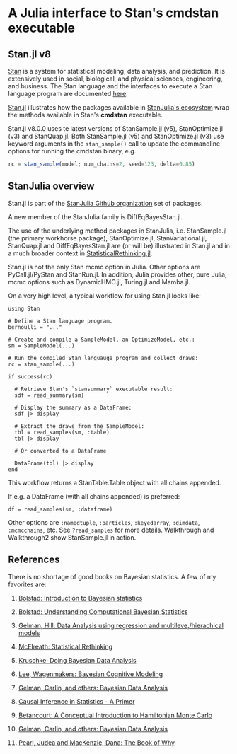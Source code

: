 # A Julia interface to Stan's cmdstan executable

## Stan.jl v8

[Stan](https://github.com/stan-dev/stan) is a system for statistical modeling, data analysis, and prediction. It is extensively used in social, biological, and physical sciences, engineering, and business. The Stan language and the interfaces to execute a Stan language program are documented [here](http://mc-stan.org/documentation/).

[Stan.jl](https://github.com/StanJulia/Stan.jl) illustrates how the packages available in [StanJulia's ecosystem](https://github.com/StanJulia) wrap the methods available in Stan's **cmdstan** executable.

Stan.jl v8.0.0 uses te latest versions of StanSample.jl (v5), StanOptimize.jl (v3) and StanQuap.jl. Both StanSample.jl (v5) and StanOptimize.jl (v3) use keyword arguments in the `stan_sample()` call to update the commandline options for running the cmdstan binary, e.g.
```Julia
rc = stan_sample(model; num_chains=2, seed=123, delta=0.85)
```


## StanJulia overview

Stan.jl is part of the [StanJulia Github organization](https://github.com/StanJulia) set of packages.

A new member of the StanJulia family is DiffEqBayesStan.jl.

The use of the underlying method packages in StanJulia, i.e. StanSample.jl (the primary workhorse package), StanOptimize.jl, StanVariational.jl, StanQuap.jl and DiffEqBayesStan.jl are (or will be) illustrated in Stan.jl and in a much broader context in [StatisticalRethinking.jl](https://github.com/StatisticalRethinkingJulia).

Stan.jl is not the only Stan mcmc option in Julia. Other options are PyCall.jl/PyStan and StanRun.jl. In addition, Julia provides other, pure Julia, mcmc options such as DynamicHMC.jl, Turing.jl and Mamba.jl.

On a very high level, a typical workflow for using Stan.jl looks like:

```
using Stan

# Define a Stan language program.
bernoulli = "..."

# Create and compile a SampleModel, an OptimizeModel, etc.:
sm = SampleModel(...)

# Run the compiled Stan languauge program and collect draws:
rc = stan_sample(...)

if success(rc)

  # Retrieve Stan's `stansummary` executable result:
  sdf = read_summary(sm)

  # Display the summary as a DataFrame:
  sdf |> display

  # Extract the draws from the SampleModel:
  tbl = read_samples(sm, :table)
  tbl |> display

  # Or converted to a DataFrame

  DataFrame(tbl) |> display
end
```
This workflow returns a StanTable.Table object with all chains appended. 

If e.g. a DataFrame (with all chains appended) is preferred:
```
df = read_samples(sm, :dataframe)
```
Other options are `:namedtuple`, `:particles`, `:keyedarray`, `:dimdata`, `:mcmcchains`, etc. See `?read_samples` for more details. Walkthrough and Walkthrough2 show StanSample.jl in action.

## References

There is no shortage of good books on Bayesian statistics. A few of my favorites are:

1. [Bolstad: Introduction to Bayesian statistics](http://www.wiley.com/WileyCDA/WileyTitle/productCd-1118593227.html)

2. [Bolstad: Understanding Computational Bayesian Statistics](http://www.wiley.com/WileyCDA/WileyTitle/productCd-0470046090.html)

3. [Gelman, Hill: Data Analysis using regression and multileve,/hierachical models](http://www.stat.columbia.edu/~gelman/arm/)

4. [McElreath: Statistical Rethinking](http://xcelab.net/rm/statistical-rethinking/)

5. [Kruschke: Doing Bayesian Data Analysis](https://sites.google.com/site/doingbayesiandataanalysis/what-s-new-in-2nd-ed)

6. [Lee, Wagenmakers: Bayesian Cognitive Modeling](https://www.cambridge.org/us/academic/subjects/psychology/psychology-research-methods-and-statistics/bayesian-cognitive-modeling-practical-course?format=PB&isbn=9781107603578)

7. [Gelman, Carlin, and others: Bayesian Data Analysis](http://www.stat.columbia.edu/~gelman/book/)

8. [Causal Inference in Statistics - A Primer](https://www.wiley.com/en-us/Causal+Inference+in+Statistics%3A+A+Primer-p-9781119186847)

9. [Betancourt: A Conceptual Introduction to Hamiltonian Monte Carlo](https://arxiv.org/abs/1701.02434)

10. [Gelman, Carlin, and others: Bayesian Data Analysis](http://www.stat.columbia.edu/~gelman/book/)

11. [Pearl, Judea and MacKenzie, Dana: The Book of Why](https://www.basicbooks.com/titles/judea-pearl/the-book-of-why/9780465097616/)
